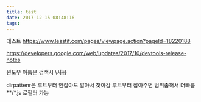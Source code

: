 ```yaml
---
title: test
date: 2017-12-15 08:48:16
tags:
---
```

테스트
https://www.lesstif.com/pages/viewpage.action?pageId=18220188

https://developers.google.com/web/updates/2017/10/devtools-release-notes

윈도우 아톰은 검색시 \사용

dirpattenr은 루트부터 안잡아도 알아서 찾아감
루트부터 잡아주면 범위좁혀서 더빠름 **/*.js 로필터 가능
